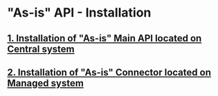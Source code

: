 # "As-is" API - Installation

## [1. Installation of "As-is" Main API located on Central system](inst-cen.md)

## [2. Installation of "As-is" Connector located on Managed system](inst-man.md)
